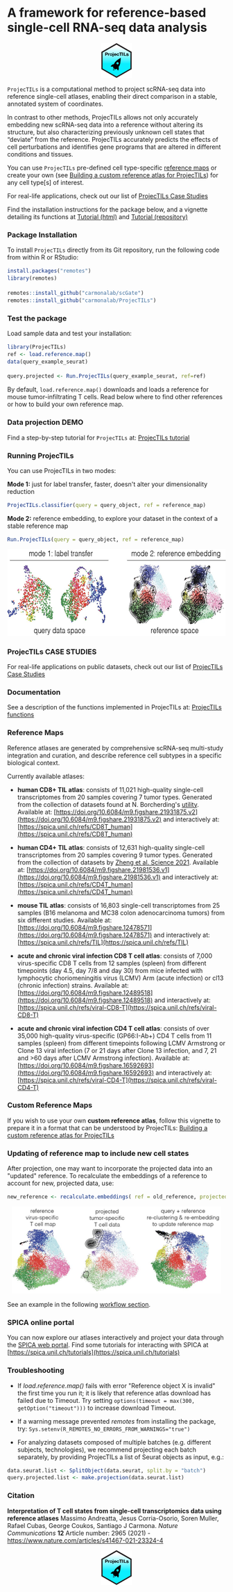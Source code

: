 # A framework for reference-based single-cell RNA-seq data analysis

<p align="center">
  <img height="80" src="docs/RSticker_ProjecTILS.png">
</p>

`ProjecTILs` is a computational method to project scRNA-seq data into reference single-cell atlases, enabling their direct comparison in a stable, annotated system of coordinates.

In contrast to other methods, ProjecTILs allows not only accurately embedding new scRNA-seq data into a reference without altering its structure, but also characterizing previously unknown cell states that “deviate” from the reference. ProjecTILs accurately predicts the effects of cell perturbations and identifies gene programs that are altered in different conditions and tissues.

You can use `ProjecTILs` pre-defined cell type-specific [reference maps](#reference-atlases) or create your own (see [Building a custom reference atlas for ProjecTILs](https://carmonalab.github.io/ProjecTILs.demo/build_ref_atlas.html)) for any cell type[s] of interest.

For real-life applications, check out our list of [ProjecTILs Case Studies](https://carmonalab.github.io/ProjecTILs_CaseStudies/)

Find the installation instructions for the package below, and a vignette detailing its functions at [Tutorial (html)](https://carmonalab.github.io/ProjecTILs.demo/tutorial.html) and [Tutorial (repository)](https://github.com/carmonalab/ProjecTILs.demo)


### Package Installation

To install `ProjecTILs` directly from its Git repository, run the following code from within R or RStudio:
```r
install.packages("remotes")
library(remotes)

remotes::install_github("carmonalab/scGate")
remotes::install_github("carmonalab/ProjecTILs")
```

### Test the package

Load sample data and test your installation:
```r
library(ProjecTILs)
ref <- load.reference.map()
data(query_example_seurat)

query.projected <- Run.ProjecTILs(query_example_seurat, ref=ref)
```

By default, `load.reference.map()` downloads and loads a reference for mouse tumor-infiltrating T cells. Read below where to find other references or how to build your own reference map.

### Data projection DEMO

Find a step-by-step tutorial for `ProjecTILs` at: [ProjecTILs tutorial](https://carmonalab.github.io/ProjecTILs.demo/tutorial.html)

### Running ProjecTILs

You can use ProjecTILs in two modes:

**Mode 1:** just for label transfer, faster, doesn't alter your dimensionality reduction

```r
ProjecTILs.classifier(query = query_object, ref = reference_map)
```

**Mode 2:** reference embedding, to explore your dataset in the context of a stable reference map
```r
Run.ProjecTILs(query = query_object, ref = reference_map)
```

<p align="center">
  <img height="200" src="docs/Proj_modes.png">
</p>


### ProjecTILs CASE STUDIES

For real-life applications on public datasets, check out our list of [ProjecTILs Case Studies](https://carmonalab.github.io/ProjecTILs_CaseStudies/)

### Documentation

See a description of the functions implemented in ProjecTILs at: [ProjecTILs functions](docs/functions.md)

### Reference Maps

Reference atlases are generated by comprehensive scRNA-seq multi-study integration and curation, and describe reference cell subtypes in a specific biological context.

Currently available atlases:

* **human CD8+ TIL atlas**: consists of 11,021 high-quality single-cell transcriptomes from 20 samples covering 7 tumor types. Generated from the collection of datasets found at N. Borcherding's [utility](https://github.com/ncborcherding/utility). Available at: [https://doi.org/10.6084/m9.figshare.21931875.v2](https://doi.org/10.6084/m9.figshare.21931875.v2) and interactively at: [https://spica.unil.ch/refs/CD8T_human](https://spica.unil.ch/refs/CD8T_human)

* **human CD4+ TIL atlas**: consists of 12,631 high-quality single-cell transcriptomes from 20 samples covering 9 tumor types. Generated from the collection of datasets by [Zheng et al. Science 2021](https://www.science.org/doi/10.1126/science.abe6474). Available at: [https://doi.org/10.6084/m9.figshare.21981536.v1](https://doi.org/10.6084/m9.figshare.21981536.v1) and interactively at: [https://spica.unil.ch/refs/CD4T_human](https://spica.unil.ch/refs/CD4T_human)

* **mouse TIL atlas**: consists of 16,803 single-cell transcriptomes from 25 samples (B16 melanoma and MC38 colon adenocarcinoma tumors) from six different studies. Available at: [https://doi.org/10.6084/m9.figshare.12478571](https://doi.org/10.6084/m9.figshare.12478571) and interactively at: [https://spica.unil.ch/refs/TIL](https://spica.unil.ch/refs/TIL)

* **acute and chronic viral infection CD8 T cell atlas**: consists of 7,000 virus-specific CD8 T cells from 12 samples (spleen) from different timepoints (day 4.5, day 7/8 and day 30) from mice infected with lymphocytic choriomeningitis virus (LCMV) Arm (acute infection) or cl13 (chronic infection) strains. Available at: [https://doi.org/10.6084/m9.figshare.12489518](https://doi.org/10.6084/m9.figshare.12489518) and interactively at: [https://spica.unil.ch/refs/viral-CD8-T](https://spica.unil.ch/refs/viral-CD8-T)

* **acute and chronic viral infection CD4 T cell atlas**: consists of over 35,000 high-quality virus-specific (GP66:I-Ab+) CD4 T cells from 11 samples (spleen) from different timepoints following LCMV Armstrong or Clone 13 viral infection (7 or 21 days after Clone 13 infection, and 7, 21 and >60 days after LCMV Armstrong infection). Available at: [https://doi.org/10.6084/m9.figshare.16592693](https://doi.org/10.6084/m9.figshare.16592693) and interactively at: [https://spica.unil.ch/refs/viral-CD4-T](https://spica.unil.ch/refs/viral-CD4-T)

### Custom Reference Maps

If you wish to use your own **custom reference atlas**, follow this vignette to prepare it in a format that can be understood by ProjecTILs: [Building a custom reference atlas for ProjecTILs](https://carmonalab.github.io/ProjecTILs.demo/build_ref_atlas.html)

### Updating of reference map to include new cell states

After projection, one may want to incorporate the projected data into an "updated" reference. To recalculate the embeddings of a reference to account for new, projected data, use:
```r
new_reference <- recalculate.embeddings( ref = old_reference, projected = projected_object )
```

<p align="center">
  <img height="200" src="docs/recalc_embeddings.png">
</p>

See an example in the following [workflow section](https://carmonalab.github.io/ProjecTILs_CaseStudies/novelstate.html#recalculate-map-with-novel-state).

### SPICA online portal

You can now explore our atlases interactively and project your data through the [SPICA web portal](https://spica.unil.ch/). Find some tutorials for interacting with SPICA at [https://spica.unil.ch/tutorials](https://spica.unil.ch/tutorials)

### Troubleshooting 

* If *load.reference.map()* fails with error "Reference object X is invalid" the first time you run it; it is likely that reference atlas download has failed due to Timeout. Try setting ```options(timeout = max(300, getOption("timeout")))``` to increase download Timeout.

* If a warning message prevented *remotes* from installing the package, try:
```Sys.setenv(R_REMOTES_NO_ERRORS_FROM_WARNINGS="true")```

* For analyzing datasets composed of multiple batches (e.g. different subjects, technologies), we recommend projecting each batch separately, by providing ProjecTILs a list of Seurat objects as input, e.g.:
```r
data.seurat.list <- SplitObject(data.seurat, split.by = "batch")
query.projected.list <- make.projection(data.seurat.list)
```


### Citation

**Interpretation of T cell states from single-cell transcriptomics data using reference atlases** Massimo Andreatta, Jesus Corria-Osorio, Soren Muller, Rafael Cubas, George Coukos,  Santiago J Carmona. *Nature Communications* **12** Article number: 2965 (2021) - https://www.nature.com/articles/s41467-021-23324-4

<p align="center">
  <img height="80" src="docs/RSticker_ProjecTILS.png">
</p>
